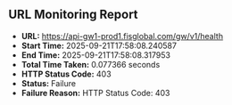 ## URL Monitoring Report

- **URL:** https://api-gw1-prod1.fisglobal.com/gw/v1/health
- **Start Time:** 2025-09-21T17:58:08.240587
- **End Time:** 2025-09-21T17:58:08.317953
- **Total Time Taken:** 0.077366 seconds
- **HTTP Status Code:** 403
- **Status:** Failure
- **Failure Reason:** HTTP Status Code: 403

